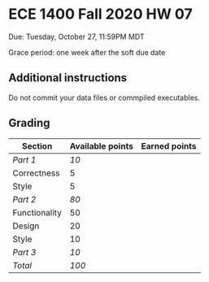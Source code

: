 # ECE 1400 Fall 2020 HW 07

Due:  Tuesday, October 27, 11:59PM MDT

Grace period:  one week after the soft due date

## Additional instructions

Do not commit your data files or commpiled executables.  

## Grading

| Section  | Available points  | Earned points  | 
|---|---|---|
|  _Part 1_ | _10_ |   |
|  Correctness | 5 |   |
|  Style | 5 |   |
|  _Part 2_ | _80_ |   |
|  Functionality | 50 |   |
|  Design | 20 |   |
|  Style | 10 |   |
|  _Part 3_ | _10_ |   |  
| *Total*  | *100* |   |
